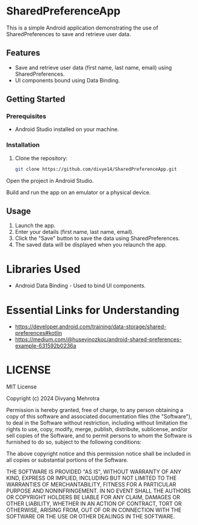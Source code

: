# SharedPreferenceApp

This is a simple Android application demonstrating the use of SharedPreferences to save and retrieve user data.

## Features

- Save and retrieve user data (first name, last name, email) using SharedPreferences.
- UI components bound using Data Binding.

## Getting Started

### Prerequisites

- Android Studio installed on your machine.

### Installation

1. Clone the repository:

   ```bash
   git clone https://github.com/divye14/SharedPreferenceApp.git


Open the project in Android Studio.

Build and run the app on an emulator or a physical device.

## Usage
1. Launch the app.
2. Enter your details (first name, last name, email).
3. Click the "Save" button to save the data using SharedPreferences.
4. The saved data will be displayed when you relaunch the app.


# Libraries Used
- Android Data Binding - Used to bind UI components.

# Essential Links for Understanding
- https://developer.android.com/training/data-storage/shared-preferences#kotlin
- https://medium.com/@huseyinozkoc/android-shared-preferences-example-631592b0236a

# LICENSE
MIT License

Copyright (c) 2024 Divyang Mehrotra

Permission is hereby granted, free of charge, to any person obtaining a copy
of this software and associated documentation files (the "Software"), to deal
in the Software without restriction, including without limitation the rights
to use, copy, modify, merge, publish, distribute, sublicense, and/or sell
copies of the Software, and to permit persons to whom the Software is
furnished to do so, subject to the following conditions:

The above copyright notice and this permission notice shall be included in
all copies or substantial portions of the Software.

THE SOFTWARE IS PROVIDED "AS IS", WITHOUT WARRANTY OF ANY KIND, EXPRESS OR
IMPLIED, INCLUDING BUT NOT LIMITED TO THE WARRANTIES OF MERCHANTABILITY,
FITNESS FOR A PARTICULAR PURPOSE AND NONINFRINGEMENT. IN NO EVENT SHALL THE
AUTHORS OR COPYRIGHT HOLDERS BE LIABLE FOR ANY CLAIM, DAMAGES OR OTHER
LIABILITY, WHETHER IN AN ACTION OF CONTRACT, TORT OR OTHERWISE, ARISING FROM,
OUT OF OR IN CONNECTION WITH THE SOFTWARE OR THE USE OR OTHER DEALINGS IN
THE SOFTWARE.
